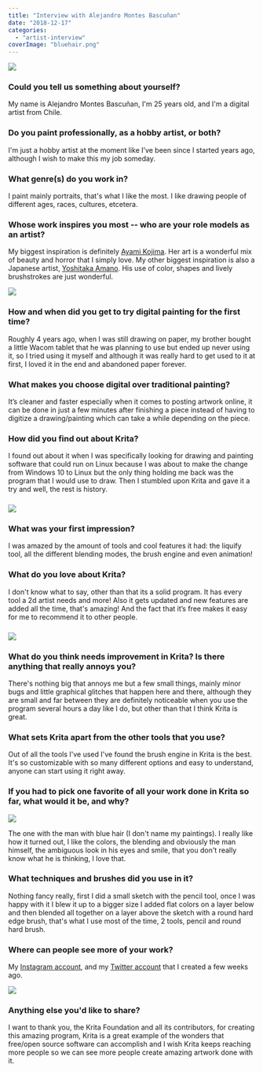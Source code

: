 ```yaml
---
title: "Interview with Alejandro Montes Bascuñan"
date: "2018-12-17"
categories: 
  - "artist-interview"
coverImage: "bluehair.png"
---
```


![](images/japan_girl.png)

### Could you tell us something about yourself?

My name is Alejandro Montes Bascuñan, I'm 25 years old, and I'm a digital artist from Chile.

### Do you paint professionally, as a hobby artist, or both?

I'm just a hobby artist at the moment like I’ve been since I started years ago, although I wish to make this my job someday.

### What genre(s) do you work in?

I paint mainly portraits, that's what I like the most. I like drawing people of different ages, races, cultures, etcetera.

### Whose work inspires you most -- who are your role models as an artist?

My biggest inspiration is definitely [Ayami Kojima](https://www.creativeuncut.com/profile_kojima.html). Her art is a wonderful mix of beauty and horror that I simply love. My other biggest inspiration is also a Japanese artist, [Yoshitaka Amano](http://www.elevenland.com/amano/amano.php3). His use of color, shapes and lively brushstrokes are just wonderful.

![](images/latgirl2.png)

### How and when did you get to try digital painting for the first time?

Roughly 4 years ago, when I was still drawing on paper, my brother bought a little Wacom tablet that he was planning to use but ended up never using it, so I tried using it myself and although it was really hard to get used to it at first, I loved it in the end and abandoned paper forever.

### What makes you choose digital over traditional painting?

It’s cleaner and faster especially when it comes to posting artwork online, it can be done in just a few minutes after finishing a piece instead of having to digitize a drawing/painting which can take a while depending on the piece.

### How did you find out about Krita?

I found out about it when I was specifically looking for drawing and painting software that could run on Linux because I was about to make the change from Windows 10 to Linux but the only thing holding me back was the program that I would use to draw. Then I stumbled upon Krita and gave it a try and well, the rest is history.

### ![](images/beard.png)

### What was your first impression?

I was amazed by the amount of tools and cool features it had: the liquify tool, all the different blending modes, the brush engine and even animation!

### What do you love about Krita?

I don't know what to say, other than that its a solid program. It has every tool a 2d artist needs and more! Also it gets updated and new features are added all the time, that's amazing! And the fact that it’s free makes it easy for me to recommend it to other people.

### ![](images/smile.png)

### What do you think needs improvement in Krita? Is there anything that really annoys you?

There's nothing big that annoys me but a few small things, mainly minor bugs and little graphical glitches that happen here and there, although they are small and far between they are definitely noticeable when you use the program several hours a day like I do, but other than that I think Krita is great.

### What sets Krita apart from the other tools that you use?

Out of all the tools I've used I've found the brush engine in Krita is the best. It's so customizable with so many different options and easy to understand, anyone can start using it right away.

### If you had to pick one favorite of all your work done in Krita so far, what would it be, and why?

![](images/bluehair.png)

The one with the man with blue hair (I don't name my paintings). I really like how it turned out, I like the colors, the blending and obviously the man himself, the ambiguous look in his eyes and smile, that you don't really know what he is thinking, I love that.

### What techniques and brushes did you use in it?

Nothing fancy really, first I did a small sketch with the pencil tool, once I was happy with it I blew it up to a bigger size I added flat colors on a layer below and then blended all together on a layer above the sketch with a round hard edge brush, that's what I use most of the time, 2 tools, pencil and round hard brush.

### Where can people see more of your work?

My [Instagram account](https://www.instagram.com/ale.bascu.art/), and my [Twitter account](https://twitter.com/alembascu) that I created a few weeks ago.

![](images/sis.png)

### Anything else you'd like to share?

I want to thank you, the Krita Foundation and all its contributors, for creating this amazing program, Krita is a great example of the wonders that free/open source software can accomplish and I wish Krita keeps reaching more people so we can see more people create amazing artwork done with it.
